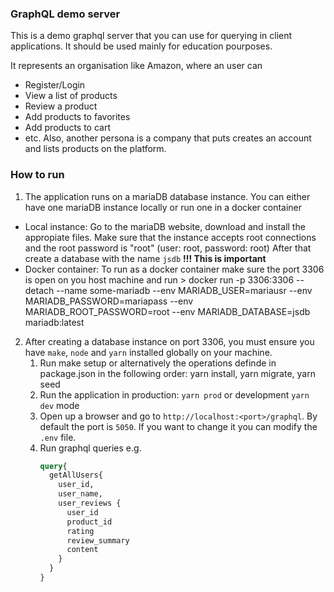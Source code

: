 ### GraphQL demo server

This is a demo graphql server that you can use for querying in client applications. It should be used mainly for education pourposes.

It represents an organisation like Amazon, where an user can

- Register/Login
- View a list of products
- Review a product
- Add products to favorites
- Add products to cart
- etc.
  Also, another persona is a company that puts creates an account and lists products on the platform.

### How to run

1. The application runs on a mariaDB database instance. You can either have one mariaDB instance locally or run one in a docker container
  - Local instance:
      Go to the mariaDB website, download and install the appropiate files. Make sure that the instance accepts root connections and the root password is "root" (user: root, password: root)
      After that create a database with the name `jsdb` **!!! This is important**
  - Docker container:
      To run as a docker container make sure the port 3306 is open on you host machine and run > docker run -p 3306:3306 --detach --name some-mariadb --env MARIADB_USER=mariausr --env MARIADB_PASSWORD=mariapass --env MARIADB_ROOT_PASSWORD=root --env MARIADB_DATABASE=jsdb mariadb:latest

2. After creating a database instance on port 3306, you must ensure you have ```make```, ```node``` and ```yarn``` installed globally on your machine.
    1. Run make setup or alternatively the operations definde in package.json in the following order: yarn install, yarn migrate, yarn seed
    2. Run the application in production: ```yarn prod``` or development ```yarn dev``` mode
    3. Open up a browser and go to ```http://localhost:<port>/graphql```. By default the port is ```5050```. If you want to change it you can modify the ```.env``` file.
    4. Run graphql queries e.g.
        ```graphql
        query{
          getAllUsers{
            user_id,
            user_name,
            user_reviews {
              user_id
              product_id
              rating
              review_summary
              content
            }
          }
        }
        ```